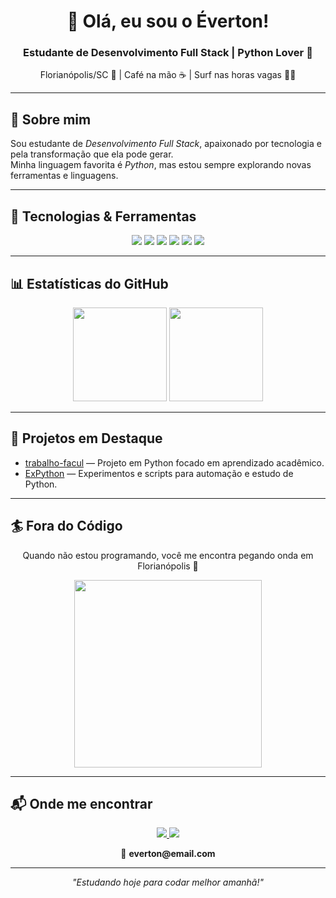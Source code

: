 <!-- Banner de Apresentação -->
<h1 align="center">👋 Olá, eu sou o Éverton!</h1>
<h3 align="center">Estudante de Desenvolvimento Full Stack | Python Lover 🐍</h3>

<p align="center">
  Florianópolis/SC 🌴 | Café na mão ☕ | Surf nas horas vagas 🏄‍♂️
</p>

---

## 🚀 Sobre mim
Sou estudante de *Desenvolvimento Full Stack*, apaixonado por tecnologia e pela transformação que ela pode gerar.  
Minha linguagem favorita é *Python*, mas estou sempre explorando novas ferramentas e linguagens.  

---

## 🧰 Tecnologias & Ferramentas

<p align="center">
  <img src="https://img.shields.io/badge/-Python-3776AB?style=for-the-badge&logo=python&logoColor=white"/>
  <img src="https://img.shields.io/badge/-HTML5-E34F26?style=for-the-badge&logo=html5&logoColor=white"/>
  <img src="https://img.shields.io/badge/-CSS3-1572B6?style=for-the-badge&logo=css3&logoColor=white"/>
  <img src="https://img.shields.io/badge/-JavaScript-F7DF1E?style=for-the-badge&logo=javascript&logoColor=black"/>
  <img src="https://img.shields.io/badge/-Git-F05032?style=for-the-badge&logo=git&logoColor=white"/>
  <img src="https://img.shields.io/badge/-GitHub-181717?style=for-the-badge&logo=github&logoColor=white"/>
</p>

---

## 📊 Estatísticas do GitHub

<p align="center">
  <img src="https://github-readme-stats.vercel.app/api?username=evertonfreitas909&show_icons=true&theme=react" height="150"/>
  <img src="https://github-readme-stats.vercel.app/api/top-langs/?username=evertonfreitas909&layout=compact&theme=react" height="150"/>
</p>

---

## 📂 Projetos em Destaque

- [trabalho-facul](https://github.com/evertonfreitas909/trabalho-facul) — Projeto em Python focado em aprendizado acadêmico.  
- [ExPython](https://github.com/evertonfreitas909/ExPython) — Experimentos e scripts para automação e estudo de Python.

---

## 🏄 Fora do Código

<p align="center">
  Quando não estou programando, você me encontra pegando onda em Florianópolis 🌊  
</p>

<p align="center">
  <img src="https://media.giphy.com/media/11sBLVxNs7v6WA/giphy.gif" width="300"/>
</p>

---

## 📬 Onde me encontrar

<p align="center">
  <a href="https://www.linkedin.com/in/evertonrfreitas">
    <img src="https://img.shields.io/badge/-LinkedIn-0A66C2?style=for-the-badge&logo=linkedin&logoColor=white"/>
  </a>
  <a href="https://github.com/evertonfreitas909">
    <img src="https://img.shields.io/badge/-GitHub-181717?style=for-the-badge&logo=github&logoColor=white"/>
  </a>
</p>

<p align="center">
  📧 <strong>everton@email.com</strong>
</p>

---

<p align="center">
  <em>"Estudando hoje para codar melhor amanhã!"</em>
</p>




